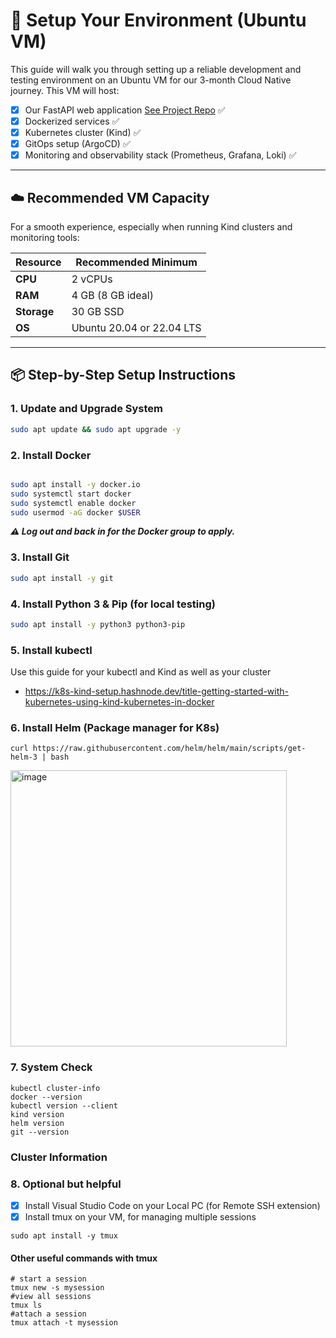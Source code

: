 
# 🧰 Setup Your Environment (Ubuntu VM)

This guide will walk you through setting up a reliable development and testing environment on an Ubuntu VM for our 3-month Cloud Native journey. This VM will host:
- [x]  Our FastAPI web application [See Project Repo](https://github.com/bonaventuresimeon/NativeSeries) ✅
- [x]  Dockerized services ✅
- [x]  Kubernetes cluster (Kind) ✅
- [x]  GitOps setup (ArgoCD) ✅
- [x]  Monitoring and observability stack (Prometheus, Grafana, Loki) ✅

---

## ☁️ Recommended VM Capacity

For a smooth experience, especially when running Kind clusters and monitoring tools:

| Resource     | Recommended Minimum |
|--------------|---------------------|
| **CPU**      | 2 vCPUs             |
| **RAM**      | 4 GB (8 GB ideal)   |
| **Storage**  | 30 GB SSD           |
| **OS**       | Ubuntu 20.04 or 22.04 LTS |

---

## 📦 Step-by-Step Setup Instructions

### 1. Update and Upgrade System
```bash
sudo apt update && sudo apt upgrade -y
```
### 2. Install Docker
```bash

sudo apt install -y docker.io
sudo systemctl start docker
sudo systemctl enable docker
sudo usermod -aG docker $USER
```
***⚠️ Log out and back in for the Docker group to apply.***

### 3. Install Git
```bash
sudo apt install -y git
```

### 4.  Install Python 3 & Pip (for local testing)
```bash
sudo apt install -y python3 python3-pip
```

### 5.  Install kubectl
Use this guide for your kubectl and Kind as well as your cluster
  - https://k8s-kind-setup.hashnode.dev/title-getting-started-with-kubernetes-using-kind-kubernetes-in-docker


### 6. Install Helm (Package manager for K8s)

```
curl https://raw.githubusercontent.com/helm/helm/main/scripts/get-helm-3 | bash
```


<img width="442" alt="image" src="https://github.com/user-attachments/assets/28d68a8f-daf6-4462-942c-a266416110bd" />

### 7. System Check 

```
kubectl cluster-info
docker --version
kubectl version --client
kind version
helm version
git --version
```

### Cluster Information



### 8.  Optional but helpful
- [x] Install Visual Studio Code on your Local PC (for Remote SSH extension)
- [x] Install tmux on your VM, for managing multiple sessions

```
sudo apt install -y tmux
```

#### Other useful commands with tmux
```
# start a session
tmux new -s mysession
#view all sessions
tmux ls
#attach a session
tmux attach -t mysession
